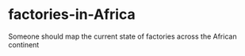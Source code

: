 # factories-in-Africa
Someone should map the current state of factories across the African continent
